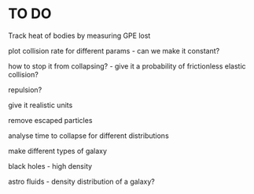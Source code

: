 # TO DO

Track heat of bodies by measuring GPE lost

plot collision rate for different params - can we make it constant?

how to stop it from collapsing? - give it a probability of frictionless elastic collision?

repulsion?

give it realistic units

remove escaped particles

analyse time to collapse for different distributions

make different types of galaxy

black holes - high density

astro fluids - density distribution of a galaxy?
